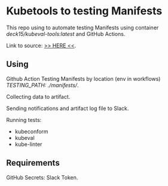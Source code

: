 # Kubetools to testing Manifests

This repo using to automate testing Manifests using container *deck15/kubeval-tools:latest* and GitHub Actions.

Link to source: [>> HERE <<](https://github.com/HighwayofLife/kubernetes-validation-tools).

## Using

Github Action Testing Manifests by location (env in workflows) *TESTING_PATH: ./manifests/*.

Collecting data to artifact.

Sending notifications and artifact log file to Slack.

Running tests:

- kubeconform
- kubeval
- kube-linter

## Requirements

GitHub Secrets: Slack Token.
